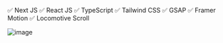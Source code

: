 ✅ Next JS ✅ React JS ✅ TypeScript ✅ Tailwind CSS ✅ GSAP ✅ Framer Motion ✅ Locomotive Scroll

![image](https://github.com/user-attachments/assets/21e1ef43-1cca-4396-a4f5-2a5b809ecd60)

